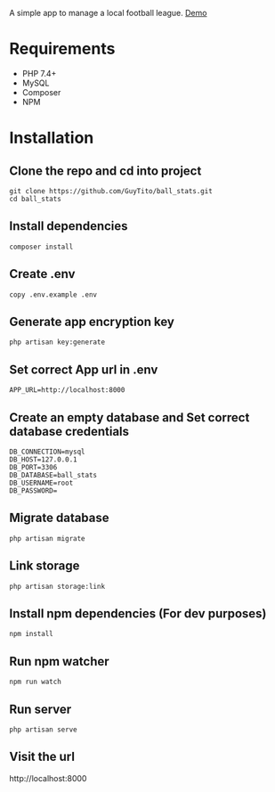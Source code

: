 A simple app to manage a local football league. [Demo](https://ball-stats.herokuapp.com)



# Requirements
* PHP 7.4+
* MySQL
* Composer
* NPM

# Installation
## Clone the repo and cd into project
```
git clone https://github.com/GuyTito/ball_stats.git
cd ball_stats
```
## Install dependencies
```
composer install
```
## Create .env
```
copy .env.example .env
```
## Generate app encryption key
```
php artisan key:generate
```
## Set correct App url in .env
```
APP_URL=http://localhost:8000
```
## Create an empty database and Set correct database credentials
```
DB_CONNECTION=mysql
DB_HOST=127.0.0.1
DB_PORT=3306
DB_DATABASE=ball_stats
DB_USERNAME=root
DB_PASSWORD=
```
## Migrate database
```
php artisan migrate
```
## Link storage
```
php artisan storage:link
```
## Install npm dependencies (For dev purposes)
```
npm install
```

## Run npm watcher
```
npm run watch
```

## Run server
```
php artisan serve
```

## Visit the url
http://localhost:8000

